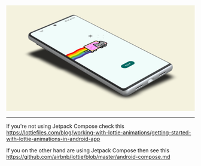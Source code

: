 ![WAWW](images/Showcase.png)

---

If you're not using Jetpack Compose check this https://lottiefiles.com/blog/working-with-lottie-animations/getting-started-with-lottie-animations-in-android-app

If you on the other hand are using Jetpack Compose then see this https://github.com/airbnb/lottie/blob/master/android-compose.md
